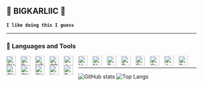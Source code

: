 ## 👋 BIGKARLIIC 🚀

**`I like doing this I guess`**

---

### 🧰 Languages and Tools

<img align="left" alt="PHP" width="25px" style="padding-right:10px;" src="https://cdn.jsdelivr.net/gh/devicons/devicon@latest/icons/php/php-original.svg"/>
<img align="left" alt="Python" width="25px" style="padding-right:10px;" src="https://cdn.jsdelivr.net/gh/devicons/devicon/icons/python/python-plain.svg" />
<img align="left" alt="HTML" width="25px" style="padding-right:10px;" src="https://cdn.jsdelivr.net/gh/devicons/devicon/icons/html5/html5-plain.svg" />
<img align="left" alt="CSS" width="25px" style="padding-right:10px;" src="https://cdn.jsdelivr.net/gh/devicons/devicon/icons/css3/css3-plain.svg" />
<img align="left" alt="JavaScript" width="25px" style="padding-right:10px;" src="https://cdn.jsdelivr.net/gh/devicons/devicon/icons/javascript/javascript-plain.svg" />
<img align="left" alt="Vuejs" width="25px" style="padding-right:10px;" src="https://cdn.jsdelivr.net/gh/devicons/devicon@latest/icons/vuejs/vuejs-original-wordmark.svg" />
<img align="left" alt="NodeJS" width="25px" style="padding-right:10px;" src="https://cdn.jsdelivr.net/gh/devicons/devicon/icons/nodejs/nodejs-original.svg" />
<img align="left" alt="TypeScript" width="25px" style="padding-right:10px;" src="https://cdn.jsdelivr.net/gh/devicons/devicon/icons/typescript/typescript-plain.svg" />
<img align="left" alt="React" width="25px" style="padding-right:10px;" src="https://cdn.jsdelivr.net/gh/devicons/devicon/icons/react/react-original.svg" />
<img align="left" alt="Flutter" width="25px" style="padding-right:10px;" src="https://cdn.jsdelivr.net/gh/devicons/devicon@latest/icons/flutter/flutter-original.svg" />
<img align="left" alt="C++" width="25px" style="padding-right:10px;" src="https://cdn.jsdelivr.net/gh/devicons/devicon/icons/cplusplus/cplusplus-line.svg" />
<img align="left" alt="Java" width="25px" style="padding-right:10px;" src="https://cdn.jsdelivr.net/gh/devicons/devicon/icons/java/java-original.svg"/>
<img align="left" alt="Spring" width="25px" style="padding-right:10px;" src="https://cdn.jsdelivr.net/gh/devicons/devicon/icons/spring/spring-original.svg" />
<img align="left" alt="GitHub" width="25px" style="padding-right:10px;" src="https://cdn.jsdelivr.net/gh/devicons/devicon/icons/github/github-original.svg" />
<img align="left" alt="GitHubActions" width="25px" style="padding-right:10px;" src="https://cdn.jsdelivr.net/gh/devicons/devicon@latest/icons/githubactions/githubactions-original.svg" />
<img align="left" alt="Git" width="25px" style="padding-right:10px;" src="https://cdn.jsdelivr.net/gh/devicons/devicon/icons/git/git-original.svg" />
<img align="left" alt="Linux" width="25px" style="padding-right:10px;" src="https://cdn.jsdelivr.net/gh/devicons/devicon/icons/linux/linux-original.svg" />
<img align="left" alt="Bash" width="25px" style="padding-right:10px;" src="https://cdn.jsdelivr.net/gh/devicons/devicon/icons/bash/bash-original.svg" />
<br />

---

![GitHub stats](https://github-readme-stats.vercel.app/api?username=BIGKARLIIC&show_icons=true&rank_icon=github) ![Top Langs](https://github-readme-stats.vercel.app/api/top-langs/?username=BIGKARLIIC&layout=compact&langs_count=18)
<br />

<!--
<details>
  <summary><h3>🚀 Thomas's Coding Journey</h3></summary>
  My journey into the world of coding began with a deep curiosity about how the digital tools and applications we use daily are built. This curiosity quickly turned into a passion, driving me to explore the depths of programming and software development.

  #### 🌱 The Early Days
  I started with the basics—HTML, CSS, and JavaScript—building simple web pages and interactive elements. These foundational skills gave me a solid understanding of how the web works and sparked my interest in creating more complex, dynamic applications.

  #### 🛠️ Diving into Backend Development
  As my skills grew, I gravitated towards backend development, where I found my true calling. I delved into PHP and Laravel, mastering the art of building scalable and secure applications. Laravel, with its elegant syntax and robust features, became my go-to framework for developing everything from small projects to large-scale systems.

  #### 📱 Expanding into Mobile Development
  I was not one to rest on my laurels, so I expanded my expertise into mobile development. Learning Flutter and React Native opened up a new world of possibilities, allowing me to create seamless, cross-platform mobile applications. Whether it’s building a feature-rich financial app or a sleek educational tool, I strive to deliver top-notch user experiences.

  #### 🌐 Embracing DevOps
  Understanding that development doesn’t stop at coding, I embraced DevOps practices to streamline and automate the deployment process. GitHub Actions, Docker, and cloud platforms like Cloudways and GoDaddy became integral tools in my workflow, enabling me to deliver applications efficiently and reliably.

  #### 🌟 Current Focus
  Today, I’m focused on pushing the boundaries of what’s possible with technology. My projects, like the EMIS system for educational management and the Pay Money app for financial transactions, reflect my commitment to creating solutions that address real-world challenges.

  #### 🚀 Looking Forward
  As I continue to evolve as a developer, I’m excited to explore new technologies and contribute to innovative projects. I believe in the power of collaboration and am always open to working with like-minded individuals who share my passion for technology and innovation.

</details>
-->
